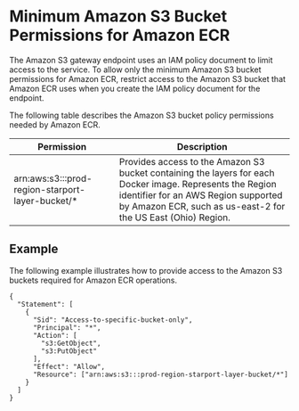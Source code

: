 # Minimum Amazon S3 Bucket Permissions for Amazon ECR<a name="ecr-minimum-s3-perms"></a>

The Amazon S3 gateway endpoint uses an IAM policy document to limit access to the service\. To allow only the minimum Amazon S3 bucket permissions for Amazon ECR, restrict access to the Amazon S3 bucket that Amazon ECR uses when you create the IAM policy document for the endpoint\. 

The following table describes the Amazon S3 bucket policy permissions needed by Amazon ECR\.


| Permission | Description | 
| --- | --- | 
| arn:aws:s3:::prod\-region\-starport\-layer\-bucket/\* | Provides access to the Amazon S3 bucket containing the layers for each Docker image\. Represents the Region identifier for an AWS Region supported by Amazon ECR, such as us\-east\-2 for the US East \(Ohio\) Region\. | 

## Example<a name="ecr-minimum-s3-perms-example"></a>

The following example illustrates how to provide access to the Amazon S3 buckets required for Amazon ECR operations\.

```
{
  "Statement": [
    {
      "Sid": "Access-to-specific-bucket-only",
      "Principal": "*",
      "Action": [
        "s3:GetObject",
        "s3:PutObject"
      ],
      "Effect": "Allow",
      "Resource": ["arn:aws:s3:::prod-region-starport-layer-bucket/*"]
    }
  ]
}
```